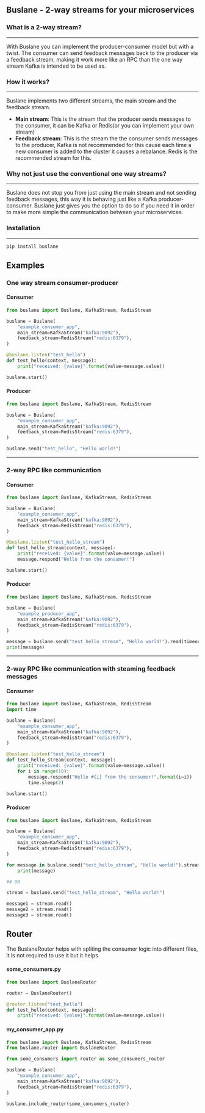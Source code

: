 ## Buslane - 2-way streams for your microservices

### What is a 2-way stream?

----

With Buslane you can implement the producer-consumer model but with a twist. The consumer can
send feedback messages back to the producer via a feedback stream, making it work more like an RPC than the one way stream Kafka is
intended to be used as.


### How it works?

----
Buslane implements two different streams, the main stream and the feedback stream.

- **Main stream**: This is the stream that the producer sends messages to the consumer, it can be Kafka or Redis(or you can
  implement your own stream)
- **Feedback stream**: This is the stream the the consumer sends messages to the producer, Kafka is not recommended for this
  cause each time a new consumer is added to the cluster it causes a rebalance. Redis is the recommended stream for
  this.


### Why not just use the conventional one way streams?

----

Buslane does not stop you from just using the main stream and not sending feedback messages, this way it is behaving just like a Kafka producer-consumer. Buslane just gives
you the option to do so if you need it in order to make more simple the communication between your microservices. 


### Installation

----

```bash
pip install buslane
```



## Examples

### One way stream consumer-producer

#### Consumer

```python
from buslane import Buslane, KafkaStream, RedisStream

buslane = Buslane(
    "example_consumer_app",
    main_stream=KafkaStream("kafka:9092"),
    feedback_stream=RedisStream("redis:6379"),
)

@buslane.listen("test_hello")
def test_hello(context, message):
    print("received: {value}".format(value=message.value))

buslane.start()
```

#### Producer

```python
from buslane import Buslane, KafkaStream, RedisStream

buslane = Buslane(
    "example_consumer_app",
    main_stream=KafkaStream("kafka:9092"),
    feedback_stream=RedisStream("redis:6379"),
)

buslane.send("test_hello", "Hello world!")
```

----

### 2-way RPC like communication
#### Consumer

```python
from buslane import Buslane, KafkaStream, RedisStream

buslane = Buslane(
    "example_consumer_app",
    main_stream=KafkaStream("kafka:9092"),
    feedback_stream=RedisStream("redis:6379"),
)

@buslane.listen("test_hello_stream")
def test_hello_stream(context, message):
    print("received: {value}".format(value=message.value))
    message.respond("Hello from the consumer!")

buslane.start()
```

#### Producer

```python
from buslane import Buslane, KafkaStream, RedisStream

buslane = Buslane(
    "example_producer_app",
    main_stream=KafkaStream("kafka:9092"),
    feedback_stream=RedisStream("redis:6379"),
)

message = buslane.send("test_hello_stream", "Hello world!").read(timeout=10)
print(message)
```

---

### 2-way RPC like communication with steaming feedback messages
#### Consumer

```python
from buslane import Buslane, KafkaStream, RedisStream
import time

buslane = Buslane(
    "example_consumer_app",
    main_stream=KafkaStream("kafka:9092"),
    feedback_stream=RedisStream("redis:6379"),
)

@buslane.listen("test_hello_stream")
def test_hello_stream(context, message):
    print("received: {value}".format(value=message.value))
    for i in range(10):
        message.respond("Hello #{i} from the consumer!".format(i=i))
        time.sleep(2)

buslane.start()
```

#### Producer

```python
from buslane import Buslane, KafkaStream, RedisStream

buslane = Buslane(
    "example_consumer_app",
    main_stream=KafkaStream("kafka:9092"),
    feedback_stream=RedisStream("redis:6379"),
)

for message in buslane.send("test_hello_stream", "Hello world!").stream():
    print(message)

## OR

stream = buslane.send("test_hello_stream", "Hello world!")

message1 = stream.read()
message2 = stream.read()
message3 = stream.read()
```


## Router
The BuslaneRouter helps with spliting the consumer logic into different files, it is not required to use it but it helps

#### some_consumers.py
```python
from buslane import BuslaneRouter

router = BuslaneRouter()

@router.listen("test_hello")
def test_hello(context, message):
    print("received: {value}".format(value=message.value))
```


#### my_consumer_app.py
```python
from buslane import Buslane, KafkaStream, RedisStream
from buslane.router import BuslaneRouter

from some_consumers import router as some_consumers_router

buslane = Buslane(
    "example_consumer_app",
    main_stream=KafkaStream("kafka:9092"),
    feedback_stream=RedisStream("redis:6379"),
)

buslane.include_router(some_consumers_router)
```
